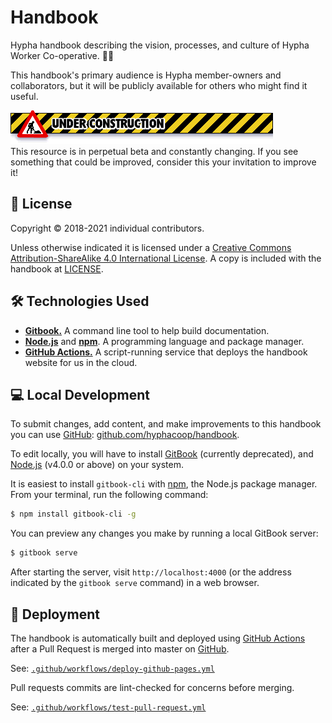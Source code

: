 # Handbook

Hypha handbook describing the vision, processes, 
and culture of Hypha Worker Co-operative. 🌿🍄

This handbook's primary audience is Hypha member-owners and collaborators, 
but it will be publicly available for others who might find it useful. 

![Old-timey web 1.0 UNDER CONSTRUCTION banner](images/under-construction.gif)<br />
This resource is in perpetual beta and constantly changing. If you see 
something that could be improved, consider this your invitation to improve it!

## 📃 License 

Copyright © 2018-2021 individual contributors. 

Unless otherwise indicated it is licensed under a 
[Creative Commons Attribution-ShareAlike 4.0 International License](https://creativecommons.org/licenses/by-sa/4.0/). 
A copy is included with the handbook at [LICENSE](./LICENSE).

## 🛠 Technologies Used

- [**Gitbook.**][gitbook] A command line tool to help build documentation.
- [**Node.js**][node] and [**npm**][npm]. A programming language and package 
  manager.
- [**GitHub Actions.**][gh-actions] A script-running service that deploys the
  handbook website for us in the cloud.

## 💻 Local Development

To submit changes, add content, and make improvements to this handbook you can 
use [GitHub][repo]: [github.com/hyphacoop/handbook][repo].

To edit locally, you will have to install [GitBook][gitbook] (currently 
deprecated), and [Node.js][node] (v4.0.0 or above) on your system.

It is easiest to install `gitbook-cli` with [npm][npm], the Node.js package 
manager. From your terminal, run the following command:

```bash
$ npm install gitbook-cli -g
```

You can preview any changes you make by running a local GitBook server:

```bash
$ gitbook serve
```

After starting the server, visit `http://localhost:4000` (or the address 
indicated by the `gitbook serve` command) in a web browser.

## 🚀 Deployment

The handbook is automatically built and deployed using 
[GitHub Actions][gh-actions] after a Pull Request is merged into master on 
[GitHub][repo].

See: [`.github/workflows/deploy-github-pages.yml`](.github/workflows/deploy-github-pages.yml)

Pull requests commits are lint-checked for concerns before merging.

See: [`.github/workflows/test-pull-request.yml`](.github/workflows/test-pull-request.yml)


<!-- Links -->
[gitbook]: https://github.com/GitbookIO/gitbook-cli
[node]: https://nodejs.org/en/
[npm]: https://www.npmjs.com/
[gh-actions]: https://github.com/features/actions
[repo]: https://github.com/hyphacoop/handbook
